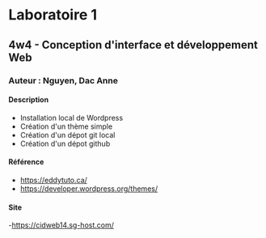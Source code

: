 # Laboratoire 1
## 4w4 - Conception d'interface et développement Web
### Auteur : Nguyen, Dac Anne 
#### Description
- Installation local de Wordpress
- Création d'un thème simple
- Création d'un dépot git local
- Création d'un dépot github

#### Référence
- https://eddytuto.ca/
- https://developer.wordpress.org/themes/

#### Site
-https://cidweb14.sg-host.com/